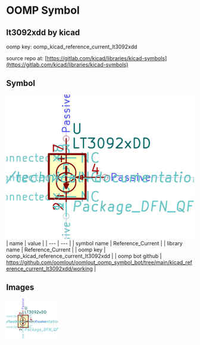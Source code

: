 # OOMP Symbol  
## lt3092xdd  by kicad  
  
oomp key: oomp_kicad_reference_current_lt3092xdd  
  
source repo at: [https://gitlab.com/kicad/libraries/kicad-symbols](https://gitlab.com/kicad/libraries/kicad-symbols)  
## Symbol  
  
[![working.png](working_600.png)](working.png)  
| name | value | 
| --- | --- | 
| symbol name | Reference_Current | 
| library name | Reference_Current | 
| oomp key | oomp_kicad_reference_current_lt3092xdd | 
| oomp bot github | https://github.com/oomlout/oomlout_oomp_symbol_bot/tree/main/kicad_reference_current_lt3092xdd/working | 
## Images  
  
[![working.png](working_140.png)](working.png)  
